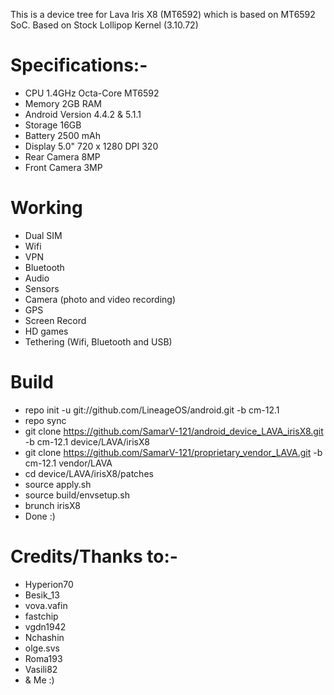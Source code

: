 This is a device tree for Lava Iris X8 (MT6592) which is based on MT6592 SoC.
Based on Stock Lollipop Kernel (3.10.72)


# Specifications:-
   * CPU	1.4GHz Octa-Core MT6592
   * Memory	2GB RAM
   * Android Version 4.4.2 & 5.1.1
   * Storage	16GB
   * Battery	2500 mAh
   * Display	5.0" 720 x 1280 DPI 320
   * Rear Camera	8MP
   * Front Camera	3MP


# Working
  * Dual SIM
  * Wifi
  * VPN
  * Bluetooth
  * Audio
  * Sensors
  * Camera (photo and video recording)
  * GPS
  * Screen Record
  * HD games
  * Tethering (Wifi, Bluetooth and USB)



# Build

  * repo init -u git://github.com/LineageOS/android.git -b cm-12.1
  * repo sync
  * git clone https://github.com/SamarV-121/android_device_LAVA_irisX8.git -b cm-12.1 device/LAVA/irisX8
  * git clone https://github.com/SamarV-121/proprietary_vendor_LAVA.git -b cm-12.1 vendor/LAVA
  * cd device/LAVA/irisX8/patches
  * source apply.sh 
  * source build/envsetup.sh
  * brunch irisX8
  * Done :)
  
  # Credits/Thanks to:-
  * Hyperion70
  * Besik_13
  * vova.vafin  
  * fastchip 
  * vgdn1942 
  * Nchashin 
  * olge.svs 
  * Roma193  
  * Vasili82
  * & Me :)

